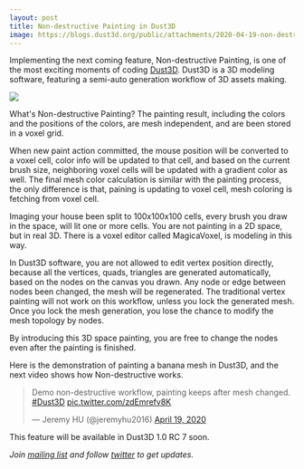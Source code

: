 ```yaml
---
layout: post
title: Non-destructive Painting in Dust3D
image: https://blogs.dust3d.org/public/attachments/2020-04-19-non-destructive-painting-in-dust3d/non-destructive-painting-480.png
---
```


Implementing the next coming feature, Non-destructive Painting, is one of the most exciting moments of coding [Dust3D](https://github.com/huxingyi/dust3d). Dust3D is a 3D modeling software, featuring a semi-auto generation workflow of 3D assets making.

![](https://blogs.dust3d.org/public/attachments/2020-04-19-non-destructive-painting-in-dust3d/non-destructive-painting-480.png)   

What's Non-destructive Painting? The painting result, including the colors and the positions of the colors, are mesh independent, and are been stored in a voxel grid.

When new paint action committed, the mouse position will be converted to a voxel cell, color info will be updated to that cell, and based on the current brush size, neighboring voxel cells will be updated with a gradient color as well. The final mesh color calculation is similar with the painting process, the only difference is that, paining is updating to voxel cell, mesh coloring is fetching from voxel cell.

Imaging your house been split to 100x100x100 cells, every brush you draw in the space, will lit one or more cells. You are not painting in a 2D space, but in real 3D. There is a voxel editor called MagicaVoxel, is modeling in this way.

In Dust3D software, you are not allowed to edit vertex position directly, because all the vertices, quads, triangles are generated automatically, based on the nodes on the canvas you drawn. Any node or edge between nodes been changed, the mesh will be regenerated. The traditional vertex painting will not work on this workflow, unless you lock the generated mesh. Once you lock the mesh generation, you lose the chance to modify the mesh topology by nodes.

By introducing this 3D space painting, you are free to change the nodes even after the painting is finished.

Here is the demonstration of painting a banana mesh in Dust3D, and the next video shows how Non-destructive works.

<blockquote class="twitter-tweet"><p lang="en" dir="ltr">Demo non-destructive workflow, painting keeps after mesh changed. <a href="https://twitter.com/hashtag/Dust3D?src=hash&amp;ref_src=twsrc%5Etfw">#Dust3D</a> <a href="https://t.co/zdEmrefv8K">pic.twitter.com/zdEmrefv8K</a></p>&mdash; Jeremy HU (@jeremyhu2016) <a href="https://twitter.com/jeremyhu2016/status/1251766197546135552?ref_src=twsrc%5Etfw">April 19, 2020</a></blockquote> <script async src="https://platform.twitter.com/widgets.js" charset="utf-8"></script>

This feature will be available in Dust3D 1.0 RC 7 soon.

_Join [mailing list](https://www.freelists.org/list/dust3d) and follow [twitter](https://twitter.com/jeremyhu2016) to get updates._
